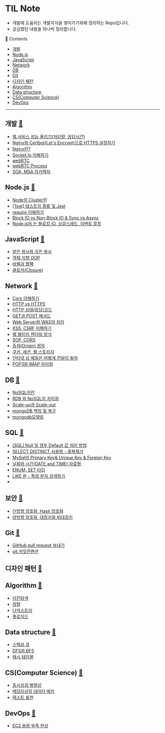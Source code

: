 <a id="top">

</a>

# TIL Note
- 개발에 도움되는 개발지식을 쌓아가기위해 정리하는 Repo입니다. 
- 궁금했던 내용을 하나씩 정리합니다.
  


📖 Contents
  - [개발](#devops-)
  - [Node.js](#nodejs-)
  - [JavaScript](#javascript-)
  - [Network](#network-)
  - [DB](#db-)
  - [Git](#git-)
  - [디자인 패턴](#디자인-패턴-)
  - [Algorithm](#algorithm-)
  - [Data structure](#data-structure-)
  - [CS(Computer Science)](#cscomputer-science-)
  - [DevOps](#devops-)
___

## 개발 [🔼](#top)
- [웹 서비스 성능 올리기(처리량, 응답시간)](개발/Nginx와%20Certbot으로%20HTTPS%20설정하기.md)
- [Nginx와 Certbot(Let's Encrypt)으로 HTTPS 설정하기](개발/Nginx%EC%99%80%20Certbot%EC%9C%BC%EB%A1%9C%20HTTPS%20%EC%84%A4%EC%A0%95%ED%95%98%EA%B8%B0.md)
- [Nginx란?](개발/Nginx%EB%9E%80.md)
- [Socket.Io 이해하기](개발/Socket.Io%20이해하기.md)
- [webRTC](개발/webRTC.md)
- [webRTC Process](개발/webRTC%20Process.md)
- [SOA, MSA 아키텍처](개발/SOA,%20MSA%20아키텍처.md)

## Node.js [🔼](#top)
- [Node의 Cluster란](Node.js/Node의%20Cluster란.md)
- [[Test] 테스트의 종류 및 Jest](Node.js/[Test]%20테스트의%20종류%20및%20Jest.md)
- [require 이해하기](Node.js/require%20이해하기.md)
- [Block IO vs Non-Block IO & Sync vs Async](Node.js/Block%20IO%20vs%20Non-Block%20IO%20&%20Sync%20vs%20Async.md)
- [Node.js의 논 블로킹 IO, 싱글스레드, 이벤트 루프](Node.js/Node.js의%20논%20블로킹%20IO,%20싱글스레드,%20이벤트%20루프.md)



## JavaScript [🔼](#top)
- [얕은 복사와 깊은 복사](/JS/얕은%20복사와%20깊은%20복사.md)
- [객체 지향 OOP](/JS/객체%20지향%20OOP.md)
- [바벨과 웹팩](/JS/바벨과%20웹팩.md)
- [클로저(Closure)](/JS/%ED%81%B4%EB%A1%9C%EC%A0%80(Closure).md)

## Network [🔼](#top)
- [Cors 이해하기](/Network/Cors%20이해하기.md)
- [HTTP vs HTTPS](/Network/HTTP%20vs%20HTTPS.md)
- [HTTP 상태(응답)코드](/Network/HTTP%20상태(응답)코드.md)
- [GET과 POST 메서드](/Network/GET과%20POST%20메서드.md)
- [Web Server와 WAS의 차이](/Network/Web%20Server와%20WAS의%20차이.md)
- [XSS, CSRF 이해하기](/Network/XSS,%20CSRF%20이해하기.md)
- [웹 페이지 렌더링 방식](/Network/웹%20페이지%20렌더링%20방식.md)
- [SOP, CORS](/Network/SOP,%20CORS.md)
- [출처(Origin) 정의](/Network/출처(Origin)%20정의.md)
- [쿠키, 세션, 웹 스토리지](/Network/쿠키,%20세션,%20웹%20스토리지.md)
- [인터넷 상 메일은 어떻게 전달이 될까](/Network/인터넷%20상%20메일은%20어떻게%20전달이%20될까.md)
- [POP3와 IMAP 차이점](/Network/POP3와%20IMAP%20차이점.md)
  
## DB [🔼](#top)
- [NoSQL이란](DB/NoSQL이란.md)
- [RDB 와 NoSQL의 차이점](DB/RDB%20와%20NoSQL의%20차이점.md)
- [Scale-up과 Scale-out](DB/Scale-up과%20Scale-out.md)
- [mongoDB 백업 및 복구](DB/mongoDB%20백업%20및%20복구.md)
- [mongodb모델링](DB/mongodb모델링.md)

## SQL [🔼](#top)
- [[SQL] Null 일 경우 Default 값 처리 방법](DB/sql/[SQL]%20Null%20일%20경우%20Default%20값%20처리%20방법%20.md)
- [SELECT DISTINCT 사용법 - 중복제거](DB/sql/SELECT%20DISTINCT%20사용법%20-%20중복제거.md)
- [MySql의 Primary Key& Unique Key & Foreign Key](DB/sql/MySql의%20Primary%20Key%20&%20Unique%20Key%20&%20Foreign%20Key.md)
- [날짜와 시간(DATE and TIME) 자료형](DB/sql/[SQL]%20날짜와%20시간(DATE%20and%20TIME)%20자료형.md)
- [ENUM, SET 타입](DB/sql/[SQL]%20ENUM,%20SET%20타입.md)
- [LIKE 문 - 특정 문자 검색하기](DB/sql/[SQL]%20LIKE%20문%20-%20특정%20문자%20검색하기.md)
- 

## 보안 [🔼](#top)
- [단방향 암호화, Hash 암호화](보안/단방향%20암호화,%20Hash%20암호화.md)
- [양방향 암호화, 대칭키와 비대칭키](보안/양방향%20암호화,%20대칭키와%20비대칭키.md)

## Git [🔼](#top)
- [GitHub pull request 보내기](/Git/GitHub%20pull%20request%20보내기.md)
- [git 커밋컨벤션](/Git/git%20커밋컨벤션.md)

## 디자인 패턴 [🔼](#top)
## Algorithm [🔼](#top)
- [이진탐색](/Algorithm%20%26%20Data%20structure/%5B%EC%95%8C%EA%B3%A0%EB%A6%AC%EC%A6%98%5D%20%EC%9D%B4%EC%A7%84%ED%83%90%EC%83%89.md)
- [정렬](/Algorithm%20%26%20Data%20structure/%5B%EC%95%8C%EA%B3%A0%EB%A6%AC%EC%A6%98%5D%20%EC%A0%95%EB%A0%AC.md)
- [다익스트라](/Algorithm%20%26%20Data%20structure/%EC%B5%9C%EB%8B%A8%EA%B2%BD%EB%A1%9C%5B%EB%8B%A4%EC%9D%B5%EC%8A%A4%ED%8A%B8%EB%9D%BC%5D.md)
- [플로이드](/Algorithm%20%26%20Data%20structure/%EC%B5%9C%EB%8B%A8%EA%B2%BD%EB%A1%9C%5B%ED%94%8C%EB%A1%9C%EC%9D%B4%EB%93%9C%5D.md)

## Data structure [🔼](#top)
- [스택과 큐](/Algorithm%20%26%20Data%20structure/%5B%EC%9E%90%EB%A3%8C%EA%B5%AC%EC%A1%B0%5D%20%EC%8A%A4%ED%83%9D%EA%B3%BC%20%ED%81%90.md)
- [DFS와 BFS](/Algorithm%20%26%20Data%20structure/%5B%EC%9E%90%EB%A3%8C%EA%B5%AC%EC%A1%B0%5D%20DFS%EC%99%80%20BFS.md)
- [해시 테이블](/Algorithm%20%26%20Data%20structure/%5B%EC%9E%90%EB%A3%8C%EA%B5%AC%EC%A1%B0%5D%20%ED%95%B4%EC%8B%9C%20%ED%85%8C%EC%9D%B4%EB%B8%94.md)

## CS(Computer Science) [🔼](#top)
- [동시성과 병렬성](/CS/동시성과%20병렬성.md)
- [메모리상의 데이터 배치](/CS/메모리상의%20데이터%20배치.md)
- [텍스트 표현](/CS/텍스트%20표현.md)

## DevOps [🔼](#top)
- [EC2 용량 부족 현상](/DevOps/EC2%20용량%20부족%20현상.md)



